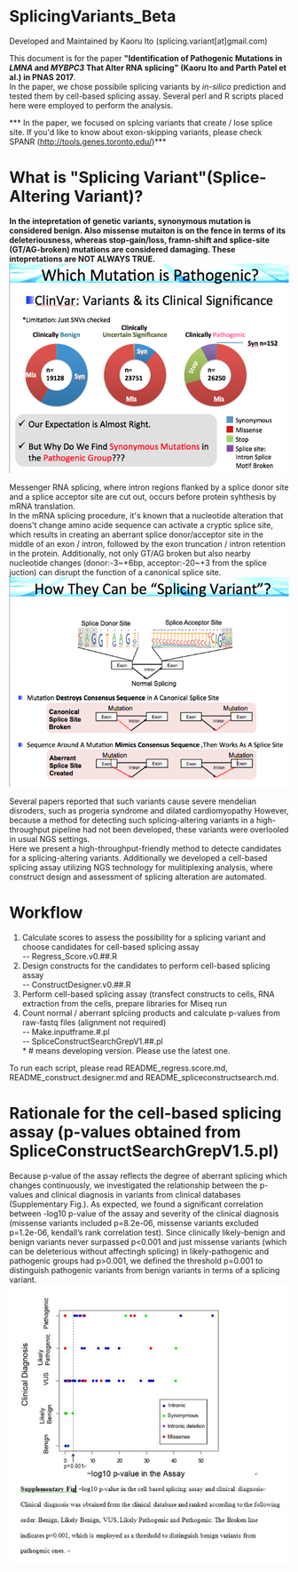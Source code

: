 # SplicingVariants_Beta
Developed and Maintained by Kaoru Ito (splicing.variant[at]gmail.com)

This document is for the paper **"Identification of Pathogenic Mutations in *LMNA* and *MYBPC3* That Alter RNA splicing" (Kaoru Ito and Parth Patel et al.) in PNAS 2017**.<br>
In the paper, we chose possibile splicing variants by *in-silico* prediction and tested them by cell-based splicing assay.
Several perl and R scripts placed here were employed to perform the analysis.

*** In the paper, we focused on splcing variants that create / lose splice site. If you'd like to know about exon-skipping variants, please check SPANR (http://tools.genes.toronto.edu/)***

# What is "Splicing Variant"(Splice-Altering Variant)?
**In the intepretation of genetic variants, synonymous mutation is considered benign. Also missense mutaiton is on the fence in terms of its deleteriousness, whereas stop-gain/loss, framn-shift and splice-site (GT/AG-broken) mutations are considered damaging.
These intepretations are NOT ALWAYS TRUE.**<br>
 ![Supplementary Figure](https://github.com/SplicingVariant/SplicingVariants_Beta/blob/master/WhichMutationIsPathogenic.png)
 
Messenger RNA splicing, where intron regions flanked by a splice donor site and a splice acceptor site are cut out, occurs before protein syhthesis by mRNA translation.<br>
In the mRNA splicing procedure, it's known that a nucleotide alteration that doens't change amino acide sequence can activate a cryptic splice site, which results in creating an aberrant splice donor/acceptor site in the middle of an exon / intron, followed by the exon truncation / intron retention in the protein.
Additionally, not only GT/AG broken but also nearby nucleotide changes (donor:-3~+6bp, acceptor:-20~+3 from the splice juction) can disrupt the function of a canonical splice site.<br>
 ![Supplementary Figure](https://github.com/SplicingVariant/SplicingVariants_Beta/blob/master/SplicingVariant.png)
 
Several papers reported that such variants cause severe mendelian disroders, such as progeria syndrome and dilated cardiomyopathy 
However, because a method for detecting such splicing-altering variants in a high-throughput pipeline had not been developed, these variants were overlooled in usual NGS settings.<br>
Here we present a high-throughput-friendly method to detecte candidates for a splicing-altering variants.
Additionally we developed a cell-based splicing assay utilizing NGS technology for mulitiplexing analysis, where construct design and assessment of splicing alteration are automated.
  
# Workflow
1) Calculate scores to assess the possibility for a splicing variant and choose candidates for cell-based splicing assay<br>
  -- Regress_Score.v0.##.R<br>
2) Design constructs for the candidates to perform cell-based splicing assay<br>
  -- ConstructDesigner.v0.##.R<br>
3) Perform cell-based splicing assay (transfect constructs to cells, RNA extraction from the cells, prepare libraries for Miseq run<br>
4) Count normal / aberrant splciing products and calculate p-values from raw-fastq files (alignment not required)<br>
  -- Make.inputframe.#.pl<br>
  -- SpliceConstructSearchGrepV1.##.pl<br>
\* # means developing version. Please use the latest one.

To run each script, please read README\_regress.score.md, README\_construct.designer.md and README\_spliceconstructsearch.md.

# Rationale for the cell-based splicing assay (p-values obtained from SpliceConstructSearchGrepV1.5.pl)
  Because p-value of the assay reflects the degree of aberrant splicing which changes continuously, we investigated the relationship between the p-values and clinical diagnosis in variants from clinical databases (Supplementary Fig.).  As expected, we found a significant correlation between -log10 p-value of the assay and severity of the clinical diagnosis (missense variants included p=8.2e-06, missense variants excluded p=1.2e-06, kendall’s rank correlation test).  Since clinically likely-benign and benign variants never surpassed p<0.001 and just missense variants (which can be deleterious without affectingh splicing) in likely-pathogenic and pathogenic groups had p>0.001,  we defined the threshold p=0.001 to distinguish pathogenic variants from benign variants in terms of a splicing variant. 
 ![Supplementary Figure](https://github.com/SplicingVariant/SplicingVariants_Beta/blob/master/Supplementary%20Figure.JPG)

